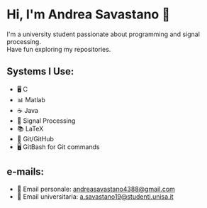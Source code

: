 # Hi, I'm Andrea Savastano 👋

I'm a university student passionate about programming and signal processing.<br>
Have fun exploring my repositories.

## Systems I Use:
- 🖥️ C
- 📊 Matlab
- ☕ Java
- 📡 Signal Processing
- 📚 LaTeX
- 🐙 Git/GitHub
- 🖥️ GitBash for Git commands

## e-mails:
- 📧 Email personale:     [andreasavastano4388@gmail.com](mailto:andreasavastano4388@gmail.com)
- 📧 Email universitaria: [a.savastano19@studenti.unisa.it](mailto:a.savastano19@studenti.unisa.it)
